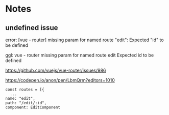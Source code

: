 # Notes

## undefined issue

error:
[vue - router] missing param for named route "edit": Expected "id" to be defined

ggl: vue - router missing param for named route edit Expected id to be defined

https://github.com/vuejs/vue-router/issues/986

https://codepen.io/anon/pen/LbmQrm?editors=1010

```
const routes = [{
  ...
name: "edit",
path: "/edit/:id",
component: EditComponent
```
